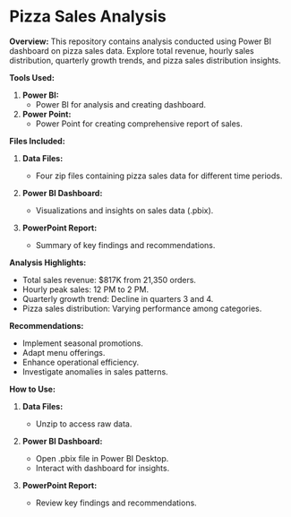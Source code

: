 # Pizza Sales Analysis

**Overview:**
This repository contains analysis conducted using Power BI dashboard on pizza sales data. Explore total revenue, hourly sales distribution, quarterly growth trends, and pizza sales distribution insights.

**Tools Used:**
1. **Power BI:** 
   - Power BI for analysis and creating dashboard.
2. **Power Point:** 
   - Power Point for creating comprehensive report of sales.

**Files Included:**
1. **Data Files:** 
   - Four zip files containing pizza sales data for different time periods.

2. **Power BI Dashboard:**
   - Visualizations and insights on sales data (.pbix).

3. **PowerPoint Report:**
   - Summary of key findings and recommendations.

**Analysis Highlights:**
- Total sales revenue: $817K from 21,350 orders.
- Hourly peak sales: 12 PM to 2 PM.
- Quarterly growth trend: Decline in quarters 3 and 4.
- Pizza sales distribution: Varying performance among categories.

**Recommendations:**
- Implement seasonal promotions.
- Adapt menu offerings.
- Enhance operational efficiency.
- Investigate anomalies in sales patterns.

**How to Use:**
1. **Data Files:**
   - Unzip to access raw data.

2. **Power BI Dashboard:**
   - Open .pbix file in Power BI Desktop.
   - Interact with dashboard for insights.

3. **PowerPoint Report:**
   - Review key findings and recommendations.

